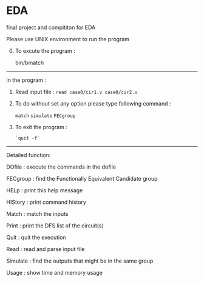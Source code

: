 # EDA
final project and compititon for EDA

Please use UNIX environment to run the program

0.  To excute the program :
    
    bin/bmatch
 
------------------------------------------------------------------- 
in the program :
  
1.  Read input file :
      `read case0/cir1.v case0/cir2.v`
 
2.  To do without set any option please type following command :
     
      `match`
      `simulate`
      `FECgroup`  
      
3. To exit the program :
       
       `quit -f`
       
-------------------------------------------------------------------
Detailed function:

  DOfile    : execute the commands in the dofile
  
  FECgroup  : find the Functionally Equivalent Candidate group
  
  HELp      : print this help message
  
  HIStory   : print command history
  
  Match     : match the inputs 
  
  Print     : print the DFS list of the circuit(s) 
  
  Quit      : quit the execution
  
  Read      : read and parse input file 
  
  Simulate  : find the outputs that might be in the same group
  
  Usage     : show time and memory usage
